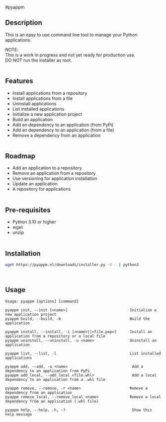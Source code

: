 #pyappm

## Description

This is an easy to use command line tool to manage your Python applications.<br>

NOTE:<br>
This is a work in progress and not yet ready for production use.<br>
DO NOT run the installer as root.<br><br>

## Features

- Install applications from a repository
- Install applications from a file
- Uninstall applications
- List installed applications<br>
- Initialize a new application project
- Build an application
- Add an dependency to an application (from PyPi)
- Add an dependency to an application (from a file)
- Remove a dependency from an application<br><br>

## Roadmap

- Add an application to a repository
- Remove an application from a repository
- Use versioning for application installation
- Update an application
- A repository for applications<br><br>

## Pre-requisites

- Python 3.10 or higher
- wget
- unzip<br><br>

## Installation

```bash
wget https://pyappm.nl/downloads/installer.py -O - | python3
```  

<br>

## Usage

```text
Usage: pyappm [options] [command]

pyappm init, --init [<name>]                            Initialize a new application project
pyappm build, --build, -b                               Build the application

pyappm install, --install, -i [<name>||<file.pap>]      Install an application from a repository or a local file
pyappm uninstall, --uninstall, -u <name>                Uninstall an application

pyappm list, --list, -l                                 List installed applications

pyappm add, --add, -a <name>                             Add a dependency to an application from PyPi
pyappm add_local, --add_local <file.whl>                 Add a local dependency to an application from a .whl file

pyappm remove, --remove, -r <name>                      Remove a dependency from an application
pyappm remove_local, --remove_local <name>              Remove a local dependency from an application (.whl file)

pyappm help, --help, -h, -?                              Show this help message
```  
